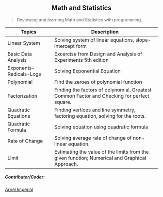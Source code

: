 <h2 align=center>Math and Statistics</h2> 

> Reviewing and learning Math and Statistics with programming.



| Topics                      | Description                                                                                   |
|-----------------------------|-----------------------------------------------------------------------------------------------|
| Linear System               | Solving system of linear equations, slope-intercept form                                      |                                 
| Basic Data Analysis         | Excercise from Design and Analysis of Experiments 5th edition                                 |
| Exponents-Radicals-Logs     | Solving Exponential Equation                                                                  |
| Polynomial                  | Find the zeroes of polynomial function                                                        |
| Factorization               | Finding the factors of polynomial, Greatest Common Factor and Checking for perfect square.    |
| Quadratic Equations  	      | Finding vertices and line symmetry, factoring equation, solving for the roots.                |
| Quadratic Formula           | Solving equation using quadratic formula                                                      |	                                                                                                                      
| Rate of Change              | Solving average rate of change of non-linear equation.                                        |
| Limit                       | Estimating the value of the limits from the given function; Numerical and Graphical Approach. |

##### Contributor/Coder:
[Arnel Imperial](https://arnelimperial.bitbucket.io)

